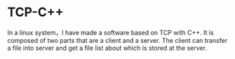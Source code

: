 # TCP-C++
In a linux system，I have made a software based on TCP with C++. It is composed of two parts that are a client and a server. The client can transfer a file into server and get a file list about which is stored at the server.
